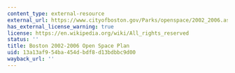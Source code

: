```yaml
---
content_type: external-resource
external_url: https://www.cityofboston.gov/Parks/openspace/2002_2006.asp
has_external_license_warning: true
license: https://en.wikipedia.org/wiki/All_rights_reserved
status: ''
title: Boston 2002-2006 Open Space Plan
uid: 13a13af9-54ba-454d-bdf8-d13bdbbc9d00
wayback_url: ''
---
```

